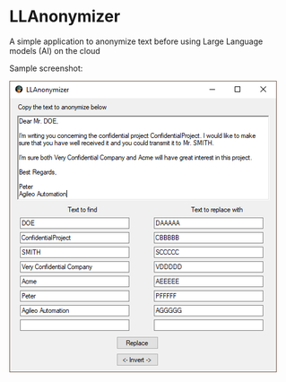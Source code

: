 # LLAnonymizer
A simple application to anonymize text before using Large Language models (AI) on the cloud

Sample screenshot:

![Graph](Images/LLanonymizerSampleScreenShot.png)
